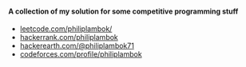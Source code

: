 #### A collection of my solution for some competitive programming stuff

- [leetcode.com/philiplambok/](https://leetcode.com/philiplambok/)
- [hackerrank.com/philiplambok](https://www.hackerrank.com/philiplambok)
- [hackerearth.com/@philiplambok71](https://www.hackerearth.com/@philiplambok71)
- [codeforces.com/profile/philiplambok](https://codeforces.com/profile/philiplambok)
